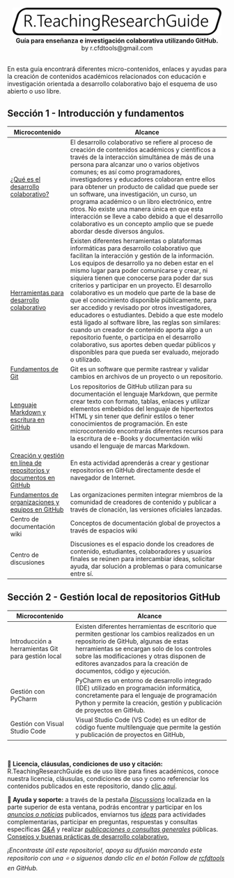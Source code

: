 <div align="center">
  <br><img alt="R.LTWB" src=".icons/R.TeachingResearchGuide.svg" width="480px">
  <br><b>Guía para enseñanza e investigación colaborativa utilizando GitHub.</b><br>by r.cfdtools@gmail.com<br><br>  
</div>

En esta guía encontrará diferentes micro-contenidos, enlaces y ayudas para la creación de contenidos académicos relacionados con educación e investigación orientada a desarrollo colaborativo bajo el esquema de uso abierto o uso libre.  


## Sección 1 - Introducción y fundamentos

| Microcontenido                                                                                   | Alcance                                                                                                                                                                                                                                                                                                                                                                                                                                                                                                                                                                                                                                                                                                                                                                                                                                      |
|--------------------------------------------------------------------------------------------------|----------------------------------------------------------------------------------------------------------------------------------------------------------------------------------------------------------------------------------------------------------------------------------------------------------------------------------------------------------------------------------------------------------------------------------------------------------------------------------------------------------------------------------------------------------------------------------------------------------------------------------------------------------------------------------------------------------------------------------------------------------------------------------------------------------------------------------------------|
| [¿Qué es el desarrollo colaborativo?](Section01/WhatIsCollab)                                    | El desarrollo colaborativo se refiere al proceso de creación de contenidos académicos y científicos a través de la interacción simultánea de más de una persona para alcanzar uno o varios objetivos comunes; es así como programadores, investigadores y educadores colaboran entre ellos para obtener un producto de calidad que puede ser un software, una investigación, un curso, un programa académico o un libro electrónico, entre otros. No existe una manera única en que esta interacción se lleve a cabo debido a que el desarrollo colaborativo es un concepto amplio que se puede abordar desde diversos ángulos.                                                                                                                                                                                                              |
| [Herramientas para desarrollo colaborativo](Section01/CollabTools)                               | Existen diferentes herramientas o plataformas informáticas para desarrollo colaborativo que facilitan la interacción y gestión de la información. Los equipos de desarrollo ya no deben estar en el mismo lugar para poder comunicarse y crear, ni siquiera tienen que conocerse para poder dar sus criterios y participar en un proyecto. El desarrollo colaborativo es un modelo que parte de la base de que el conocimiento disponible públicamente, para ser accedido y revisado por otros investigadores, educadores o estudiantes. Debido a que este modelo está ligado al software libre, las reglas son similares: cuando un creador de contenido aporta algo a un repositorio fuente, o participa en el desarrollo colaborativo, sus aportes deben quedar públicos y disponibles para que pueda ser evaluado, mejorado o utilizado. |
| [Fundamentos de Git](Section01/GitFundamentals)                                                  | Git es un software que permite rastrear y validar cambios en archivos de un proyecto o un repositorio.                                                                                                                                                                                                                                                                                                                                                                                                                                                                                                                                                                                                                                                                                                                                       |
| [Lenguaje Markdown y escritura en GitHub](Section01/Markdown)                                    | Los repositorios de GitHub utilizan para su documentación el lenguaje Markdown, que permite crear texto con formato, tablas, enlaces y utilizar elementos embebidos del lenguaje de hipertextos HTML y sin tener que definir estilos o tener conocimientos de programación. En este microcontenido encontrarás diferentes recursos para la escritura de e-Books y documentación wiki usando el lenguaje de marcas Markdown.                                                                                                                                                                                                                                                                                                                                                                                                                  |
| [Creación y gestión en línea de repositorios y documentos en GitHub](Section01/GitHubRepository) | En esta actividad aprenderás a crear y gestionar repositorios en GitHub directamente desde el navegador de Internet.                                                                                                                                                                                                                                                                                                                                                                                                                                                                                                                                                                                                                                                                                                                         |
| [Fundamentos de organizaciones y equipos en GitHub](Section01/GitHubOrganization)                | Las organizaciones permiten integrar miembros de la comunidad de creadores de contenido y publicar a través de clonación, las versiones oficiales lanzadas.                                                                                                                                                                                                                                                                                                                                                                                                                                                                                                                                                                                                                                                                                  |
| Centro de documentación wiki                                                                     | Conceptos de documentación global de proyectos a través de espacios wiki                                                                                                                                                                                                                                                                                                                                                                                                                                                                                                                                                                                                                                                                                                                                                                     |
| Centro de discusiones                                                                            | Discusiones es el espacio donde los creadores de contenido, estudiantes, colaboradores y usuarios finales se reúnen para intercambiar ideas, solicitar ayuda, dar solución a problemas o para comunicarse entre sí.                                                                                                                                                                                                                                                                                                                                                                                                                                                                                                                                                                                                                          |


## Sección 2 - Gestión local de repositorios GitHub

| Microcontenido                                     | Alcance                                                                                                                                                                                                                                                                                                      |
|----------------------------------------------------|--------------------------------------------------------------------------------------------------------------------------------------------------------------------------------------------------------------------------------------------------------------------------------------------------------------|
| Introducción a herramientas Git para gestión local | Existen diferentes herramientas de escritorio que permiten gestionar los cambios realizados en un repositorio de GitHub, algunas de estas herramientas se encargan solo de los controles sobre las modificaciones y otras disponen de editores avanzados para la creación de documentos, código y ejecución. |
| Gestión con PyCharm                                | PyCharm es un entorno de desarrollo integrado (IDE) utilizado en programación informática, concretamente para el lenguaje de programación Python y permite la creación, gestión y publicación de proyectos en GitHub.                                                                                        |
| Gestión con Visual Studio Code                     | Visual Studio Code (VS Code) es un editor de código fuente multilenguaje que permite la gestión y publicación de proyectos en GitHub,                                                                                                                                                                        |

<br>

**:scroll: Licencia, cláusulas, condiciones de uso y citación:** R.TeachingResearchGuide es de uso libre para fines académicos, conoce nuestra licencia, cláusulas, condiciones de uso y como referenciar los contenidos publicados en este repositorio, dando [clic aquí](LICENSE.md).

**:beginner: Ayuda y soporte:** a través de la pestaña _[Discussions](https://github.com/rcfdtools/R.TeachingResearchGuide/discussions)_ localizada en la parte superior de esta ventana, podrás encontrar y participar en los [_anuncios o noticias_](https://github.com/rcfdtools/R.TeachingResearchGuide/discussions/categories/announcements) publicados, enviarnos tus [_ideas_](https://github.com/rcfdtools/R.TeachingResearchGuide/discussions/categories/ideas) para actividades complementarias, participar en preguntas, respuestas y consultas específicas [_Q&A_](https://github.com/rcfdtools/R.TeachingResearchGuide/discussions/categories/q-a) y realizar [_publicaciones o consultas generales_](https://github.com/rcfdtools/R.TeachingResearchGuide/discussions/categories/general) públicas. [Consejos y buenas prácticas de desarrollo colaborativo.](BestPractice.md)

_¡Encontraste útil este repositorio!, apoya su difusión marcando este repositorio con una ⭐ o síguenos dando clic en el botón Follow de [rcfdtools](https://github.com/rcfdtools) en GitHub._

